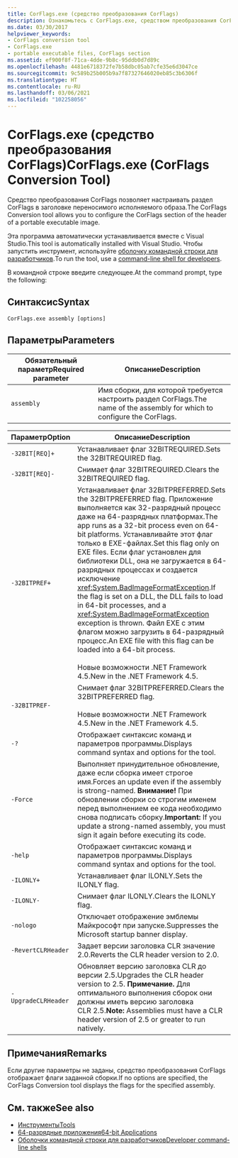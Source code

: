 ```yaml
---
title: CorFlags.exe (средство преобразования CorFlags)
description: Ознакомьтесь с CorFlags.exe, средством преобразования CorFlags. Это средство позволяет настраивать раздел CorFlags заголовка переносимого исполняемого образа.
ms.date: 03/30/2017
helpviewer_keywords:
- CorFlags conversion tool
- CorFlags.exe
- portable executable files, CorFlags section
ms.assetid: ef900f8f-71ca-4dde-9b8c-95ddb0d7d89c
ms.openlocfilehash: 4481e6718372fe7b58dbc05ab7cfe35e6d3047ce
ms.sourcegitcommit: 9c589b25b005b9a7f87327646020eb85c3b6306f
ms.translationtype: HT
ms.contentlocale: ru-RU
ms.lasthandoff: 03/06/2021
ms.locfileid: "102258056"
---
```

# <a name="corflagsexe-corflags-conversion-tool"></a><span data-ttu-id="c6739-104">CorFlags.exe (средство преобразования CorFlags)</span><span class="sxs-lookup"><span data-stu-id="c6739-104">CorFlags.exe (CorFlags Conversion Tool)</span></span>

<span data-ttu-id="c6739-105">Средство преобразования CorFlags позволяет настраивать раздел CorFlags в заголовке переносимого исполняемого образа.</span><span class="sxs-lookup"><span data-stu-id="c6739-105">The CorFlags Conversion tool allows you to configure the CorFlags section of the header of a portable executable image.</span></span>  
  
 <span data-ttu-id="c6739-106">Эта программа автоматически устанавливается вместе с Visual Studio.</span><span class="sxs-lookup"><span data-stu-id="c6739-106">This tool is automatically installed with Visual Studio.</span></span> <span data-ttu-id="c6739-107">Чтобы запустить инструмент, используйте [оболочку командной строки для разработчиков](/visualstudio/ide/reference/command-prompt-powershell).</span><span class="sxs-lookup"><span data-stu-id="c6739-107">To run the tool, use a [command-line shell for developers](/visualstudio/ide/reference/command-prompt-powershell).</span></span>  
  
 <span data-ttu-id="c6739-108">В командной строке введите следующее.</span><span class="sxs-lookup"><span data-stu-id="c6739-108">At the command prompt, type the following:</span></span>  
  
## <a name="syntax"></a><span data-ttu-id="c6739-109">Синтаксис</span><span class="sxs-lookup"><span data-stu-id="c6739-109">Syntax</span></span>  
  
```console  
CorFlags.exe assembly [options]  
```  
  
## <a name="parameters"></a><span data-ttu-id="c6739-110">Параметры</span><span class="sxs-lookup"><span data-stu-id="c6739-110">Parameters</span></span>  
  
|<span data-ttu-id="c6739-111">Обязательный параметр</span><span class="sxs-lookup"><span data-stu-id="c6739-111">Required parameter</span></span>|<span data-ttu-id="c6739-112">Описание</span><span class="sxs-lookup"><span data-stu-id="c6739-112">Description</span></span>|  
|------------------------|-----------------|  
|`assembly`|<span data-ttu-id="c6739-113">Имя сборки, для которой требуется настроить раздел CorFlags.</span><span class="sxs-lookup"><span data-stu-id="c6739-113">The name of the assembly for which to configure the CorFlags.</span></span>|  
  
|<span data-ttu-id="c6739-114">Параметр</span><span class="sxs-lookup"><span data-stu-id="c6739-114">Option</span></span>|<span data-ttu-id="c6739-115">Описание</span><span class="sxs-lookup"><span data-stu-id="c6739-115">Description</span></span>|  
|:------------|-----------------|  
|`-32BIT[REQ]+`|<span data-ttu-id="c6739-116">Устанавливает флаг 32BITREQUIRED.</span><span class="sxs-lookup"><span data-stu-id="c6739-116">Sets the 32BITREQUIRED flag.</span></span>|  
|`-32BIT[REQ]-`|<span data-ttu-id="c6739-117">Снимает флаг 32BITREQUIRED.</span><span class="sxs-lookup"><span data-stu-id="c6739-117">Clears the 32BITREQUIRED flag.</span></span>|  
|`-32BITPREF+`|<span data-ttu-id="c6739-118">Устанавливает флаг 32BITPREFERRED.</span><span class="sxs-lookup"><span data-stu-id="c6739-118">Sets the 32BITPREFERRED flag.</span></span> <span data-ttu-id="c6739-119">Приложение выполняется как 32-разрядный процесс даже на 64-разрядных платформах.</span><span class="sxs-lookup"><span data-stu-id="c6739-119">The app runs as a 32-bit process even on 64-bit platforms.</span></span> <span data-ttu-id="c6739-120">Устанавливайте этот флаг только в EXE-файлах.</span><span class="sxs-lookup"><span data-stu-id="c6739-120">Set this flag only on EXE files.</span></span> <span data-ttu-id="c6739-121">Если флаг установлен для библиотеки DLL, она не загружается в 64-разрядных процессах и создается исключение <xref:System.BadImageFormatException>.</span><span class="sxs-lookup"><span data-stu-id="c6739-121">If the flag is set on a DLL, the DLL fails to load in 64-bit processes, and a <xref:System.BadImageFormatException> exception is thrown.</span></span> <span data-ttu-id="c6739-122">Файл EXE с этим флагом можно загрузить в 64-разрядный процесс.</span><span class="sxs-lookup"><span data-stu-id="c6739-122">An EXE file with this flag can be loaded into a 64-bit process.</span></span><br /><br /> <span data-ttu-id="c6739-123">Новые возможности .NET Framework 4.5.</span><span class="sxs-lookup"><span data-stu-id="c6739-123">New in the .NET Framework 4.5.</span></span>|  
|`-32BITPREF-`|<span data-ttu-id="c6739-124">Снимает флаг 32BITPREFERRED.</span><span class="sxs-lookup"><span data-stu-id="c6739-124">Clears the 32BITPREFERRED flag.</span></span><br /><br /> <span data-ttu-id="c6739-125">Новые возможности .NET Framework 4.5.</span><span class="sxs-lookup"><span data-stu-id="c6739-125">New in the .NET Framework 4.5.</span></span>|  
|`-?`|<span data-ttu-id="c6739-126">Отображает синтаксис команд и параметров программы.</span><span class="sxs-lookup"><span data-stu-id="c6739-126">Displays command syntax and options for the tool.</span></span>|  
|`-Force`|<span data-ttu-id="c6739-127">Выполняет принудительное обновление, даже если сборка имеет строгое имя.</span><span class="sxs-lookup"><span data-stu-id="c6739-127">Forces an update even if the assembly is strong-named.</span></span> <span data-ttu-id="c6739-128">**Внимание!**  При обновлении сборки со строгим именем перед выполнением ее кода необходимо снова подписать сборку.</span><span class="sxs-lookup"><span data-stu-id="c6739-128">**Important:**  If you update a strong-named assembly, you must sign it again before executing its code.</span></span>|  
|`-help`|<span data-ttu-id="c6739-129">Отображает синтаксис команд и параметров программы.</span><span class="sxs-lookup"><span data-stu-id="c6739-129">Displays command syntax and options for the tool.</span></span>|  
|`-ILONLY+`|<span data-ttu-id="c6739-130">Устанавливает флаг ILONLY.</span><span class="sxs-lookup"><span data-stu-id="c6739-130">Sets the ILONLY flag.</span></span>|  
|`-ILONLY-`|<span data-ttu-id="c6739-131">Снимает флаг ILONLY.</span><span class="sxs-lookup"><span data-stu-id="c6739-131">Clears the ILONLY flag.</span></span>|  
|`-nologo`|<span data-ttu-id="c6739-132">Отключает отображение эмблемы Майкрософт при запуске.</span><span class="sxs-lookup"><span data-stu-id="c6739-132">Suppresses the Microsoft startup banner display.</span></span>|  
|`-RevertCLRHeader`|<span data-ttu-id="c6739-133">Задает версии заголовка CLR значение 2.0.</span><span class="sxs-lookup"><span data-stu-id="c6739-133">Reverts the CLR header version to 2.0.</span></span>|  
|`-UpgradeCLRHeader`|<span data-ttu-id="c6739-134">Обновляет версию заголовка CLR до версии 2.5.</span><span class="sxs-lookup"><span data-stu-id="c6739-134">Upgrades the CLR header version to 2.5.</span></span> <span data-ttu-id="c6739-135">**Примечание.**  Для оптимального выполнения сборок они должны иметь версию заголовка CLR 2.5.</span><span class="sxs-lookup"><span data-stu-id="c6739-135">**Note:**  Assemblies must have a CLR header version of 2.5 or greater to run natively.</span></span>|  
  
## <a name="remarks"></a><span data-ttu-id="c6739-136">Примечания</span><span class="sxs-lookup"><span data-stu-id="c6739-136">Remarks</span></span>  

 <span data-ttu-id="c6739-137">Если другие параметры не заданы, средство преобразования CorFlags отображает флаги заданной сборки.</span><span class="sxs-lookup"><span data-stu-id="c6739-137">If no options are specified, the CorFlags Conversion tool displays the flags for the specified assembly.</span></span>  
  
## <a name="see-also"></a><span data-ttu-id="c6739-138">См. также</span><span class="sxs-lookup"><span data-stu-id="c6739-138">See also</span></span>

- [<span data-ttu-id="c6739-139">Инструменты</span><span class="sxs-lookup"><span data-stu-id="c6739-139">Tools</span></span>](index.md)
- [<span data-ttu-id="c6739-140">64-разрядные приложения</span><span class="sxs-lookup"><span data-stu-id="c6739-140">64-bit Applications</span></span>](../64-bit-apps.md)
- [<span data-ttu-id="c6739-141">Оболочки командной строки для разработчиков</span><span class="sxs-lookup"><span data-stu-id="c6739-141">Developer command-line shells</span></span>](/visualstudio/ide/reference/command-prompt-powershell)
